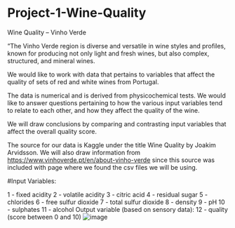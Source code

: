 # Project-1-Wine-Quality
Wine Quality – 
Vinho Verde

“The Vinho Verde region is diverse and versatile in wine styles and profiles, known for producing not only light and fresh wines, but also complex, structured, and mineral wines.

We would like to work with data that pertains to variables that affect the quality of sets of red and white wines from Portugal.

The data is numerical and is derived from physicochemical tests.
We would like to answer questions pertaining to how the various input variables tend to relate to each other, and how they affect the
quality of the wine.

We will draw conclusions by comparing and contrasting input variables that affect the overall quality score.

The source for our data is Kaggle under the title Wine Quality by Joakim Arvidsson. We will also draw information from https://www.vinhoverde.pt/en/about-vinho-verde since this source was included with page where we found the csv files we will be using.

#Input Variables:

1 - fixed acidity
2 - volatile acidity
3 - citric acid
4 - residual sugar
5 - chlorides
6 - free sulfur dioxide
7 - total sulfur dioxide
8 - density
9 - pH
10 - sulphates
11 - alcohol
Output variable (based on sensory data):
12 - quality (score between 0 and 10)
![image](https://github.com/greg-labavitch/Project-1-Wine-Quality/assets/148811493/d55caecb-6b74-431a-96cc-2d581799bd83)

